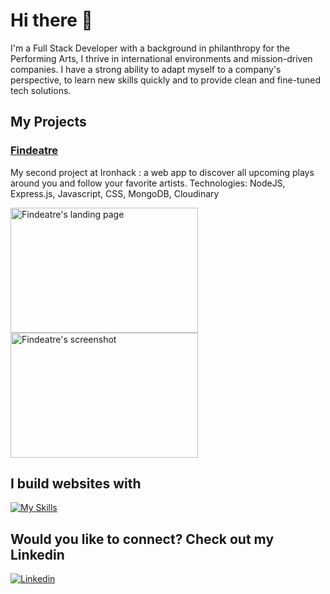 # Hi there 👋

I'm a Full Stack Developer with a background in philanthropy for the Performing Arts, I thrive in international environments and mission-driven companies. I have a strong ability to adapt myself to a company's perspective, to learn new skills quickly and to provide clean and fine-tuned tech solutions.

## My Projects


  
### [Findeatre](https://findeatre.adaptable.app/)

My second project at Ironhack : a web app to discover all upcoming plays around you and follow your favorite artists.
Technologies: NodeJS, Express.js, Javascript, CSS, MongoDB, Cloudinary

<img src="https://res.cloudinary.com/dkadjaj7k/image/upload/v1688130499/Findeatre_capture_pbmjtf.png" alt="Findeatre's landing page" width="300" height="200"/>    <img src="https://res.cloudinary.com/dkadjaj7k/image/upload/v1688131416/Findeatre_s_screenshot_ti0gvn.png" alt="Findeatre's screenshot" width="300" height="200"/>


## I build websites with

[![My Skills](https://skillicons.dev/icons?i=js,html,css,react,nodejs,express,mongodb,netlify)](https://skillicons.dev)

## Would you like to connect? Check out my Linkedin

[![Linkedin](https://skillicons.dev/icons?i=linkedin)](https://www.linkedin.com/in/solen-wanono/)
